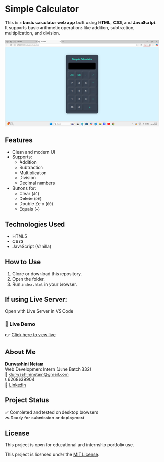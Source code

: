 # Simple Calculator 

This is a **basic calculator web app** built using **HTML**, **CSS**, and **JavaScript**. It supports basic arithmetic operations like addition, subtraction, multiplication, and division.

![Calculator Screenshot](./Screenshot%20(122).png)

## Features

- Clean and modern UI
- Supports:
  - Addition
  - Subtraction
  - Multiplication
  - Division
  - Decimal numbers
- Buttons for:
  - Clear (`AC`)
  - Delete (`DE`)
  - Double Zero (`00`)
  - Equals (`=`)

##  Technologies Used

- HTML5
- CSS3
- JavaScript (Vanilla)

## How to Use

1. Clone or download this repository.
2. Open the folder.
3. Run `index.html` in your browser.

## If using Live Server:
Open with Live Server in VS Code 

### 🔗 Live Demo

👉 [Click here to view live](https://durwashini-netam.github.io/CODSOFT/codsoft_task3/index.html)


##  About Me
**Durwashini Netam**  
Web Development Intern (June Batch B32)  
📧 durwashininetam@gmail.com  
📞 6268639904  
💼 [LinkedIn](https://www.linkedin.com/in/durwashini-netam-146b)



##  Project Status

✅ Completed and tested on desktop browsers  
🔜 Ready for submission or deployment


## License

This project is open for educational and internship portfolio use.

This project is licensed under the [MIT License](./LICENSE).




